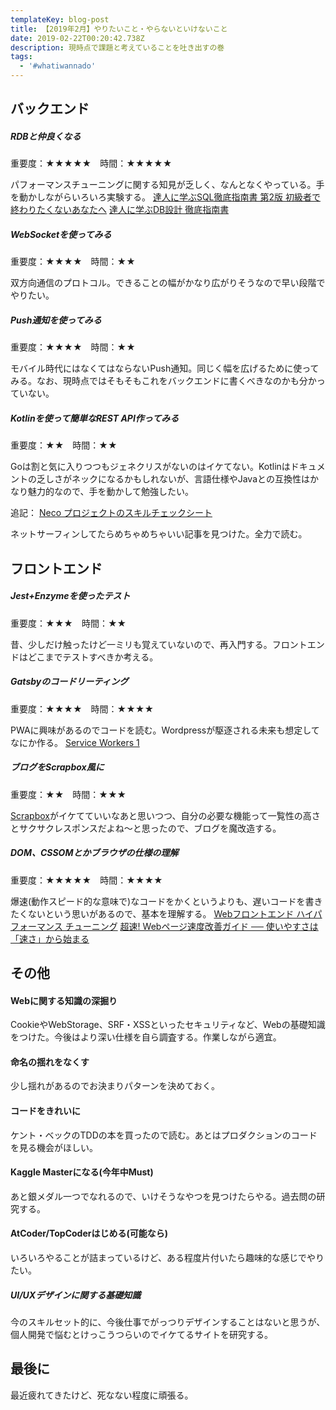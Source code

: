 ```yaml
---
templateKey: blog-post
title: 【2019年2月】やりたいこと・やらないといけないこと
date: 2019-02-22T00:20:42.738Z
description: 現時点で課題と考えていることを吐き出すの巻
tags:
  - '#whatiwannado'
---
```

## バックエンド

##### RDBと仲良くなる

重要度：★★★★★　時間：★★★★★

パフォーマンスチューニングに関する知見が乏しく、なんとなくやっている。手を動かしながらいろいろ実験する。
[達人に学ぶSQL徹底指南書 第2版 初級者で終わりたくないあなたへ](https://www.amazon.co.jp/dp/B07GB4CNKP/ref=cm_sw_r_tw_dp_U_x_QPzzCb666B5NE)
[達人に学ぶDB設計 徹底指南書](https://www.amazon.co.jp/dp/B00EE1XPAI/ref=cm_sw_r_tw_dp_U_x_BQzzCbNG1ERE4)

##### WebSocketを使ってみる

重要度：★★★★　時間：★★

双方向通信のプロトコル。できることの幅がかなり広がりそうなので早い段階でやりたい。

##### Push通知を使ってみる

重要度：★★★★　時間：★★

モバイル時代にはなくてはならないPush通知。同じく幅を広げるために使ってみる。なお、現時点ではそもそもこれをバックエンドに書くべきなのかも分かっていない。

##### Kotlinを使って簡単なREST API作ってみる

重要度：★★　時間：★★

Goは割と気に入りつつもジェネクリスがないのはイケてない。Kotlinはドキュメントの乏しさがネックになるかもしれないが、言語仕様やJavaとの互換性はかなり魅力的なので、手を動かして勉強したい。

追記：
[Neco プロジェクトのスキルチェックシート](https://gist.github.com/ymmt2005/bd92296166e52d1beba9df8ac516a9db)

ネットサーフィンしてたらめちゃめちゃいい記事を見つけた。全力で読む。

## フロントエンド

##### Jest+Enzymeを使ったテスト

重要度：★★★　時間：★★

昔、少しだけ触ったけど一ミリも覚えていないので、再入門する。フロントエンドはどこまでテストすべきか考える。

##### Gatsbyのコードリーティング

重要度：★★★★　時間：★★★★

PWAに興味があるのでコードを読む。Wordpressが駆逐される未来も想定してなにか作る。
[Service Workers 1](https://www.w3.org/TR/service-workers-1/#service-worker-concept)

##### ブログをScrapbox風に

重要度：★★　時間：★★★

[Scrapbox](https://scrapbox.io/)がイケてていいなあと思いつつ、自分の必要な機能って一覧性の高さとサクサクレスポンスだよね～と思ったので、ブログを魔改造する。

##### DOM、CSSOMとかブラウザの仕様の理解

重要度：★★★★★　時間：★★★★

爆速(動作スピード的な意味で)なコードをかくというよりも、遅いコードを書きたくないという思いがあるので、基本を理解する。
[Webフロントエンド ハイパフォーマンス チューニング](https://www.amazon.co.jp/dp/B0728K5JZV/ref=cm_sw_r_tw_dp_U_x_WMzzCbBMPKPMC)
[超速!  Webページ速度改善ガイド ── 使いやすさは「速さ」から始まる](https://www.amazon.co.jp/dp/477419400X/ref=cm_sw_r_tw_dp_U_x_SOzzCbS0QNHCK)

## その他

#### Webに関する知識の深掘り

CookieやWebStorage、SRF・XSSといったセキュリティなど、Webの基礎知識をつけた。今後はより深い仕様を自ら調査する。作業しながら適宜。

#### 命名の揺れをなくす

少し揺れがあるのでお決まりパターンを決めておく。

#### コードをきれいに

ケント・ベックのTDDの本を買ったので読む。あとはプロダクションのコードを見る機会がほしい。

#### Kaggle Masterになる(今年中Must)

あと銀メダル一つでなれるので、いけそうなやつを見つけたらやる。過去問の研究する。

#### AtCoder/TopCoderはじめる(可能なら)

いろいろやることが詰まっているけど、ある程度片付いたら趣味的な感じでやりたい。

##### UI/UXデザインに関する基礎知識
今のスキルセット的に、今後仕事でがっつりデザインすることはないと思うが、個人開発で悩むとけっこうつらいのでイケてるサイトを研究する。

## 最後に

最近疲れてきたけど、死なない程度に頑張る。
